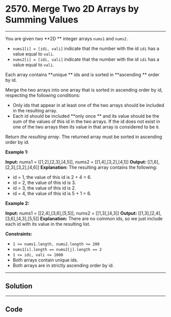 # 2570. Merge Two 2D Arrays by Summing Values

---

You are given two **2D ** integer arrays `nums1` and `nums2.`

  * `nums1[i] = [idi, vali]` indicate that the number with the id `idi` has a value equal to `vali`.
  * `nums2[i] = [idi, vali]` indicate that the number with the id `idi` has a value equal to `vali`.



Each array contains **unique ** ids and is sorted in **ascending ** order by id.

Merge the two arrays into one array that is sorted in ascending order by id, respecting the following conditions:

  * Only ids that appear in at least one of the two arrays should be included in the resulting array.
  * Each id should be included **only once ** and its value should be the sum of the values of this id in the two arrays. If the id does not exist in one of the two arrays then its value in that array is considered to be `0`.



Return _the resulting array_. The returned array must be sorted in ascending order by id.

 

**Example 1:**


**Input:** nums1 = [[1,2],[2,3],[4,5]], nums2 = [[1,4],[3,2],[4,1]]
**Output:** [[1,6],[2,3],[3,2],[4,6]]
**Explanation:** The resulting array contains the following:
- id = 1, the value of this id is 2 + 4 = 6.
- id = 2, the value of this id is 3.
- id = 3, the value of this id is 2.
- id = 4, the value of this id is 5 + 1 = 6.


**Example 2:**


**Input:** nums1 = [[2,4],[3,6],[5,5]], nums2 = [[1,3],[4,3]]
**Output:** [[1,3],[2,4],[3,6],[4,3],[5,5]]
**Explanation:** There are no common ids, so we just include each id with its value in the resulting list.


 

**Constraints:**

  * `1 <= nums1.length, nums2.length <= 200`
  * `nums1[i].length == nums2[j].length == 2`
  * `1 <= idi, vali <= 1000`
  * Both arrays contain unique ids.
  * Both arrays are in strictly ascending order by id.

---

## Solution



---

## Code
```python


```